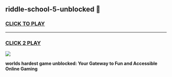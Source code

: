 
## riddle-school-5-unblocked 👋
<h3>
<a href="https://premium.freeplayer.one?title=riddle-school-5-unblocked&ref=14F">CLICK TO PLAY</a></h3>
<hr>

<h3>
<a href="https://premium.freeplayer.one?title=riddle-school-5-unblocked&ref=14F">CLICK 2 PLAY</a>
  
</h3>

<a href="https://premium.freeplayer.one?title=riddle-school-5-unblocked&ref=12F/"><img src="https://clearcache.store/games.png"></a>


**worlds hardest game unblocked: Your Gateway to Fun and Accessible Online Gaming**
